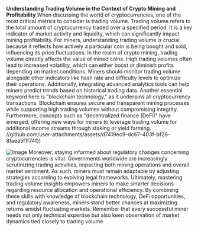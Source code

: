 **Understanding Trading Volume in the Context of Crypto Mining and Profitability**
When discussing the world of cryptocurrencies, one of the most critical metrics to consider is trading volume. Trading volume refers to the total amount of cryptocurrency traded over a specified period. It is a key indicator of market activity and liquidity, which can significantly impact mining profitability. For miners, understanding trading volume is crucial because it reflects how actively a particular coin is being bought and sold, influencing its price fluctuations.
In the realm of crypto mining, trading volume directly affects the value of mined coins. High trading volumes often lead to increased volatility, which can either boost or diminish profits depending on market conditions. Miners should monitor trading volume alongside other indicators like hash rate and difficulty levels to optimize their operations. Additionally, integrating advanced analytics tools can help miners predict trends based on historical trading data.
Another essential keyword here is "blockchain technology," as it underpins all cryptocurrency transactions. Blockchain ensures secure and transparent mining processes while supporting high trading volumes without compromising integrity. Furthermore, concepts such as "decentralized finance (DeFi)" have emerged, offering new ways for miners to leverage trading volume for additional income streams through staking or yield farming.
 //github.com/user-attachments/assets/d7419ec9-dc67-403f-bf28-8faea5f1f74f))

![Image](https://github.com/user-attachments/assets/d7419ec9-dc67-403f-bf28-8faea5f1f74f)
Moreover, staying informed about regulatory changes concerning cryptocurrencies is vital. Governments worldwide are increasingly scrutinizing trading activities, impacting both mining operations and overall market sentiment. As such, miners must remain adaptable by adjusting strategies according to evolving legal frameworks.
Ultimately, mastering trading volume insights empowers miners to make smarter decisions regarding resource allocation and operational efficiency. By combining these skills with knowledge of blockchain technology, DeFi opportunities, and regulatory awareness, miners stand better chances at maximizing returns amidst fluctuating markets. Remember that every successful miner needs not only technical expertise but also keen observation of market dynamics tied closely to trading volume
